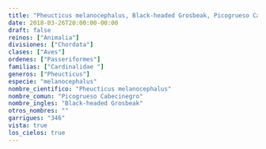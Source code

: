 ```yaml
---
title: "Pheucticus melanocephalus, Black-headed Grosbeak, Picogrueso Cabecinegro"
date: 2018-03-26T20:00:00-00:00
draft: false
reinos: ["Animalia"]
divisiones: ["Chordata"]
clases: ["Aves"]
ordenes: ["Passeriformes"]
familias: ["Cardinalidae "]
generos: ["Pheucticus"]
especie: "melanocephalus"
nombre_cientifico: "Pheucticus melanocephalus"
nombre_comun: "Picogrueso Cabecinegro"
nombre_ingles: "Black-headed Grosbeak"
otros_nombres: ""
garrigues: "346"
vista: true
los_cielos: true
---
```

